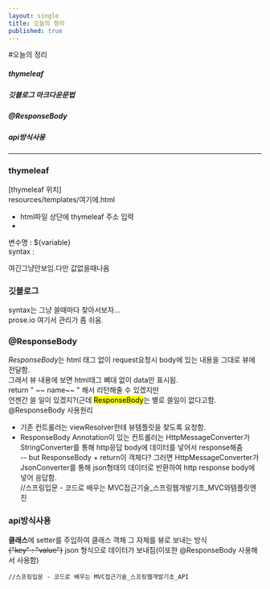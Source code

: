 ```yaml
---
layout: single
title: 오늘의 정리
published: true
---
```

#오늘의 정리


##### thymeleaf  
##### 깃블로그 마크다운문법  
##### @ResponseBody   
##### api방식사용   
---


### thymeleaf   
[thymeleaf 위치]   
resources/templates/여기에.html   
- html파일 상단에 thymeleaf 주소 입력   
- <html xmlns:th="http://www.thymeleaf.org">   
변수명 : ${variable}   
  syntax : <p th:text=" '안녕하시오. 나는 '+{name}+'이라고 하오' ">여긴그냥안보임.다만 값없을때나옴</p> 

### 깃블로그   
  syntax는 그냥 쓸때마다 찾아서보자...  
  prose.io 여기서 관리가 좀 쉬움.  
  
  
### @ResponseBody   
  <em>ResponseBody</em>는 html 태그 없이 request요청시 body에 있는 내용을 그대로 뷰에 전달함.   
  그래서 뷰 내용에 보면 html태그 뼈대 없이 data만 표시됨.   
  return "<html> ~~ name~~ </html>" 해서 리턴해줄 수 있겠지만   
  언젠간 쓸 일이 있겠지?(근데 <mark>ResponseBody</mark>는 별로 쓸일이 없다고함.
  @ResponseBody 사용원리  
  - 기존 컨트롤러는 viewResolver한테 뷰템플릿을 찾도록 요청함.  
  - ResponseBody Annotation이 있는 컨트롤러는 HttpMessageConverter가 StringConverter를 통해 http응답 body에 데이터를 넣어서 response해줌  
  -- but ResponseBody + return이 객체다? 그러면 HttpMessageConverter가 JsonConverter를 통해 json형태의 데이터로 반환하여 http response body에 넣어 응답함.  
    //스프링입문 - 코드로 배우는 MVC접근기술_스프링웹개발기초_MVC와템플릿엔진   
   
### api방식사용   
  <strong>클래스</strong>에 setter를 주입하여 클래스 객체 그 자체를 뷰로 보내는 방식   
  <del>{"key" : "value"}</del> json 형식으로 데이터가 보내짐(이또한 @ResponseBody 사용해서 사용함)   
     
    //스프링입문 - 코드로 배우는 MVC접근기술_스프링웹개발기초_API   
